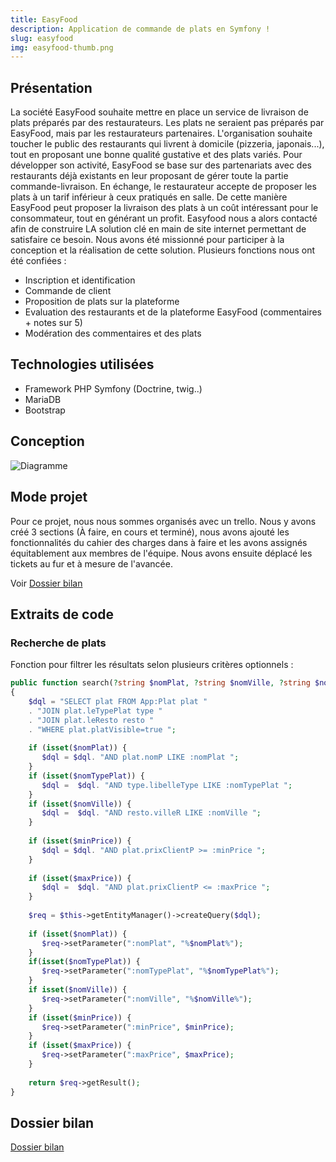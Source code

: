 ```yaml
---
title: EasyFood 
description: Application de commande de plats en Symfony !
slug: easyfood 
img: easyfood-thumb.png
---
```


## Présentation

La société EasyFood souhaite mettre en place un service de livraison de plats préparés par des restaurateurs. Les plats
ne seraient pas préparés par EasyFood, mais par les restaurateurs partenaires. L'organisation souhaite toucher le public
des restaurants qui livrent à domicile (pizzeria, japonais...), tout en proposant une bonne qualité gustative et des
plats variés. Pour développer son activité, EasyFood se base sur des partenariats avec des restaurants déjà existants en
leur proposant de gérer toute la partie commande-livraison. En échange, le restaurateur accepte de proposer les plats à
un tarif inférieur à ceux pratiqués en salle. De cette manière EasyFood peut proposer la livraison des plats à un coût
intéressant pour le consommateur, tout en générant un profit. Easyfood nous a alors contacté afin de construire LA
solution clé en main de site internet permettant de satisfaire ce besoin. Nous avons été missionné pour participer à la
conception et la réalisation de cette solution. Plusieurs fonctions nous ont été confiées :

- Inscription et identification
- Commande de client
- Proposition de plats sur la plateforme
- Evaluation des restaurants et de la plateforme EasyFood (commentaires + notes sur 5)
- Modération des commentaires et des plats


## Technologies utilisées

- Framework PHP Symfony (Doctrine, twig..)
- MariaDB
- Bootstrap

## Conception

![Diagramme](/images/easyfood/diagramme.png)

## Mode projet

Pour ce projet, nous nous sommes organisés avec un trello. Nous y avons créé 3 sections
(À faire, en cours et terminé), nous avons ajouté les fonctionnalités du cahier des charges
dans à faire et les avons assignés équitablement aux membres de l'équipe.
Nous avons ensuite déplacé les tickets au fur et à mesure de l'avancée.

Voir [Dossier bilan](#dossier-bilan)

## Extraits de code

### Recherche de plats

Fonction pour filtrer les résultats selon plusieurs critères optionnels :

```php
public function search(?string $nomPlat, ?string $nomVille, ?string $nomTypePlat, ?int $minPrice, ?int $maxPrice) 
{
    $dql = "SELECT plat FROM App:Plat plat "
    . "JOIN plat.leTypePlat type "
    . "JOIN plat.leResto resto "
    . "WHERE plat.platVisible=true ";
    
    if (isset($nomPlat)) {
       $dql = $dql. "AND plat.nomP LIKE :nomPlat ";
    }
    if (isset($nomTypePlat)) {
       $dql =  $dql. "AND type.libelleType LIKE :nomTypePlat ";
    }
    if (isset($nomVille)) {
       $dql =  $dql. "AND resto.villeR LIKE :nomVille ";
    }
    
    if (isset($minPrice)) {
       $dql = $dql. "AND plat.prixClientP >= :minPrice ";
    }
    
    if (isset($maxPrice)) {
       $dql =  $dql. "AND plat.prixClientP <= :maxPrice ";
    }
    
    $req = $this->getEntityManager()->createQuery($dql);
    
    if (isset($nomPlat)) {
       $req->setParameter(":nomPlat", "%$nomPlat%");
    }
    if(isset($nomTypePlat)) {
       $req->setParameter(":nomTypePlat", "%$nomTypePlat%");
    }
    if isset($nomVille)) {
       $req->setParameter(":nomVille", "%$nomVille%");
    }
    if (isset($minPrice)) {
       $req->setParameter(":minPrice", $minPrice);
    }
    if (isset($maxPrice)) {
       $req->setParameter(":maxPrice", $maxPrice);
    }
    
    return $req->getResult();
}
```

## Dossier bilan

[Dossier bilan](/documents/bilan_easyfood.pdf)

